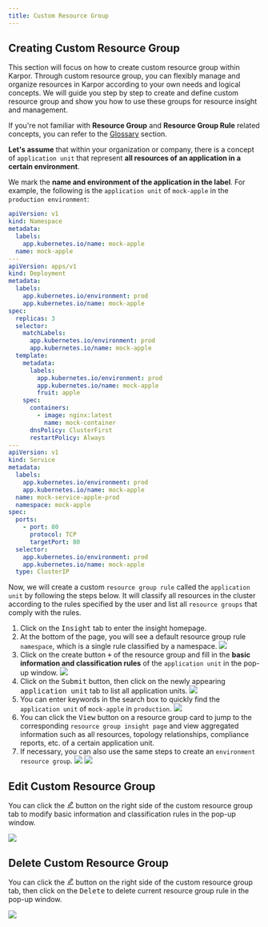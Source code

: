 ```yaml
---
title: Custom Resource Group
---
```


## Creating Custom Resource Group

This section will focus on how to create custom resource group within Karpor. Through custom resource group, you can flexibly manage and organize resources in Karpor according to your own needs and logical concepts. We will guide you step by step to create and define custom resource group and show you how to use these groups for resource insight and management.

If you're not familiar with **Resource Group** and **Resource Group Rule** related concepts, you can refer to the [Glossary](../2-concepts/3-glossary.md) section.

**Let's assume** that within your organization or company, there is a concept of `application unit` that represent **all resources of an application in a certain environment**.

We mark the **name and environment of the application in the label**. For example, the following is the `application unit` of `mock-apple` in the `production environment`:
```yaml
apiVersion: v1
kind: Namespace
metadata:
  labels:
    app.kubernetes.io/name: mock-apple
  name: mock-apple
---
apiVersion: apps/v1
kind: Deployment
metadata:
  labels:
    app.kubernetes.io/environment: prod
    app.kubernetes.io/name: mock-apple
spec:
  replicas: 3
  selector:
    matchLabels:
      app.kubernetes.io/environment: prod
      app.kubernetes.io/name: mock-apple
  template:
    metadata:
      labels:
        app.kubernetes.io/environment: prod
        app.kubernetes.io/name: mock-apple
        fruit: apple
    spec:
      containers:
        - image: nginx:latest
          name: mock-container
      dnsPolicy: ClusterFirst
      restartPolicy: Always
---
apiVersion: v1
kind: Service
metadata:
  labels:
    app.kubernetes.io/environment: prod
    app.kubernetes.io/name: mock-apple
  name: mock-service-apple-prod
  namespace: mock-apple
spec:
  ports:
    - port: 80
      protocol: TCP
      targetPort: 80
  selector:
    app.kubernetes.io/environment: prod
    app.kubernetes.io/name: mock-apple
  type: ClusterIP
```

Now, we will create a custom `resource group rule` called the `application unit` by following the steps below. It will classify all resources in the cluster according to the rules specified by the user and list all `resource groups` that comply with the rules.

1. Click on the <kbd>Insight</kbd> tab to enter the insight homepage.
2. At the bottom of the page, you will see a default resource group rule `namespace`, which is a single rule classified by a namespace.
   ![](/karpor/assets/insight/insight-homepage.png)
3. Click on the create button <kbd>+</kbd> of the resource group and fill in the **basic information and classification rules** of the `application unit` in the pop-up window.
   ![](/karpor/assets/insight/insight-create-app-resource-group-rule.png)
4. Click on the <kbd>Submit</kbd> button, then click on the newly appearing <kbd>application unit</kbd> tab to list all application units.
   ![](/karpor/assets/insight/insight-list-app-resource-groups.png)
5. You can enter keywords in the search box to quickly find the `application unit` of `mock-apple` in `production`.
   ![](/karpor/assets/insight/insight-search-app-resource-group.png)
6. You can click the <kbd>View</kbd> button on a resource group card to jump to the corresponding `resource group insight page` and view aggregated information such as all resources, topology relationships, compliance reports, etc. of a certain application unit.
7. If necessary, you can also use the same steps to create an `environment resource group`.
   ![](/karpor/assets/insight/insight-create-env-resource-group-rule.png)
   ![](/karpor/assets/insight/insight-list-env-resource-groups.png)


## Edit Custom Resource Group

You can click the <kbd><svg viewBox="64 64 896 896" focusable="false" data-icon="edit" width="1em" height="1em" fill="currentColor" aria-hidden="true"><path d="M257.7 752c2 0 4-.2 6-.5L431.9 722c2-.4 3.9-1.3 5.3-2.8l423.9-423.9a9.96 9.96 0 000-14.1L694.9 114.9c-1.9-1.9-4.4-2.9-7.1-2.9s-5.2 1-7.1 2.9L256.8 538.8c-1.5 1.5-2.4 3.3-2.8 5.3l-29.5 168.2a33.5 33.5 0 009.4 29.8c6.6 6.4 14.9 9.9 23.8 9.9zm67.4-174.4L687.8 215l73.3 73.3-362.7 362.6-88.9 15.7 15.6-89zM880 836H144c-17.7 0-32 14.3-32 32v36c0 4.4 3.6 8 8 8h784c4.4 0 8-3.6 8-8v-36c0-17.7-14.3-32-32-32z"></path></svg></kbd> button on the right side of the custom resource group tab to modify basic information and classification rules in the pop-up window.

![](/karpor/assets/insight/insight-edit-env-resource-group.png)

## Delete Custom Resource Group

You can click the <kbd><svg viewBox="64 64 896 896" focusable="false" data-icon="edit" width="1em" height="1em" fill="currentColor" aria-hidden="true"><path d="M257.7 752c2 0 4-.2 6-.5L431.9 722c2-.4 3.9-1.3 5.3-2.8l423.9-423.9a9.96 9.96 0 000-14.1L694.9 114.9c-1.9-1.9-4.4-2.9-7.1-2.9s-5.2 1-7.1 2.9L256.8 538.8c-1.5 1.5-2.4 3.3-2.8 5.3l-29.5 168.2a33.5 33.5 0 009.4 29.8c6.6 6.4 14.9 9.9 23.8 9.9zm67.4-174.4L687.8 215l73.3 73.3-362.7 362.6-88.9 15.7 15.6-89zM880 836H144c-17.7 0-32 14.3-32 32v36c0 4.4 3.6 8 8 8h784c4.4 0 8-3.6 8-8v-36c0-17.7-14.3-32-32-32z"></path></svg></kbd> button on the right side of the custom resource group tab, then click on the <kbd>Delete</kbd> to delete current resource group rule in the pop-up window.

![](/karpor/assets/insight/insight-delete-env-resource-group.png)
